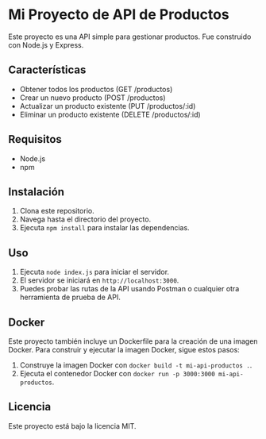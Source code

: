# Mi Proyecto de API de Productos

Este proyecto es una API simple para gestionar productos. Fue construido con Node.js y Express.

## Características

- Obtener todos los productos (GET /productos)
- Crear un nuevo producto (POST /productos)
- Actualizar un producto existente (PUT /productos/:id)
- Eliminar un producto existente (DELETE /productos/:id)

## Requisitos

- Node.js
- npm

## Instalación

1. Clona este repositorio.
2. Navega hasta el directorio del proyecto.
3. Ejecuta `npm install` para instalar las dependencias.

## Uso

1. Ejecuta `node index.js` para iniciar el servidor.
2. El servidor se iniciará en `http://localhost:3000`.
3. Puedes probar las rutas de la API usando Postman o cualquier otra herramienta de prueba de API.

## Docker

Este proyecto también incluye un Dockerfile para la creación de una imagen Docker. Para construir y ejecutar la imagen Docker, sigue estos pasos:

1. Construye la imagen Docker con `docker build -t mi-api-productos .`.
2. Ejecuta el contenedor Docker con `docker run -p 3000:3000 mi-api-productos`.

## Licencia

Este proyecto está bajo la licencia MIT.
